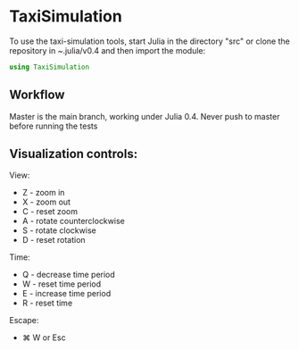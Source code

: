 # TaxiSimulation

To use the taxi-simulation tools, start Julia in the directory "src" or clone the repository in ~.julia/v0.4 and then import the module:

```julia
using TaxiSimulation
```

## Workflow
Master is the main branch, working under Julia 0.4. Never push to master before running the tests

## Visualization controls:
View:
-	Z - zoom in
-	X - zoom out
-	C - reset zoom
-	A - rotate counterclockwise
-	S - rotate clockwise
-	D - reset rotation

Time:
-	Q - decrease time period
-	W - reset time period
-	E - increase time period
-	R - reset time

Escape:
-	⌘ W or Esc
